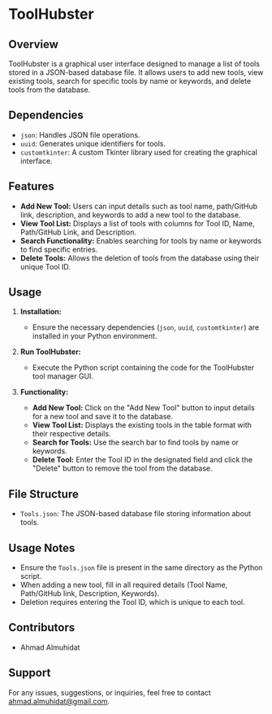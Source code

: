 # ToolHubster

## Overview
ToolHubster is a graphical user interface designed to manage a list of tools stored in a JSON-based database file. It allows users to add new tools, view existing tools, search for specific tools by name or keywords, and delete tools from the database.

## Dependencies
- `json`: Handles JSON file operations.
- `uuid`: Generates unique identifiers for tools.
- `customtkinter`: A custom Tkinter library used for creating the graphical interface.

## Features
- **Add New Tool:** Users can input details such as tool name, path/GitHub link, description, and keywords to add a new tool to the database.
- **View Tool List:** Displays a list of tools with columns for Tool ID, Name, Path/GitHub Link, and Description.
- **Search Functionality:** Enables searching for tools by name or keywords to find specific entries.
- **Delete Tools:** Allows the deletion of tools from the database using their unique Tool ID.

## Usage
1. **Installation:**
   - Ensure the necessary dependencies (`json`, `uuid`, `customtkinter`) are installed in your Python environment.

2. **Run ToolHubster:**
   - Execute the Python script containing the code for the ToolHubster tool manager GUI.

3. **Functionality:**
   - **Add New Tool:** Click on the "Add New Tool" button to input details for a new tool and save it to the database.
   - **View Tool List:** Displays the existing tools in the table format with their respective details.
   - **Search for Tools:** Use the search bar to find tools by name or keywords.
   - **Delete Tool:** Enter the Tool ID in the designated field and click the "Delete" button to remove the tool from the database.

## File Structure
- `Tools.json`: The JSON-based database file storing information about tools.

## Usage Notes
- Ensure the `Tools.json` file is present in the same directory as the Python script.
- When adding a new tool, fill in all required details (Tool Name, Path/GitHub link, Description, Keywords).
- Deletion requires entering the Tool ID, which is unique to each tool.

## Contributors
- Ahmad Almuhidat

## Support
For any issues, suggestions, or inquiries, feel free to contact ahmad.almuhidat@gmail.com.

